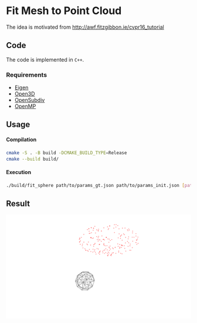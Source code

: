 # Fit Mesh to Point Cloud

The idea is motivated from http://awf.fitzgibbon.ie/cvpr16_tutorial

## Code
The code is implemented in `C++`.

### Requirements
- [Eigen](http://eigen.tuxfamily.org/index.php?title=Main_Page)
- [Open3D](http://www.open3d.org/)
- [OpenSubdiv](http://graphics.pixar.com/opensubdiv/docs/intro.html)
- [OpenMP](https://www.openmp.org/)



## Usage

#### Compilation
```bash
cmake -S . -B build -DCMAKE_BUILD_TYPE=Release
cmake --build build/
```

#### Execution
```bash
./build/fit_sphere path/to/params_gt.json path/to/params_init.json [path/to/log/dir]
```

## Result
![sphere fitting](media_readme/sphere_fitting.gif)